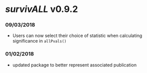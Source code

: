 # *survivALL* v0.9.2

### 09/03/2018
 - Users can now select their choice of statistic when calculating significance in `allPvals()`

### 01/02/2018
 - updated package to better represent associated publication
